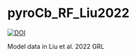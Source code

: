 # pyroCb_RF_Liu2022

[![DOI](https://zenodo.org/badge/507188041.svg)](https://zenodo.org/badge/latestdoi/507188041)

Model data in Liu et al. 2022 GRL
